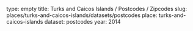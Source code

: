type: empty
title: Turks and Caicos Islands / Postcodes / Zipcodes
slug: places/turks-and-caicos-islands/datasets/postcodes
place: turks-and-caicos-islands
dataset: postcodes
year: 2014
